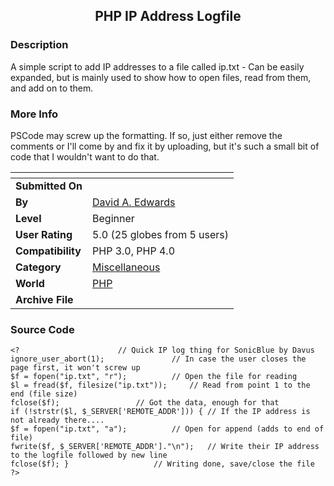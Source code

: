 ﻿<div align="center">

## PHP IP Address Logfile


</div>

### Description

A simple script to add IP addresses to a file called ip.txt - Can be easily expanded, but is mainly used to show how to open files, read from them, and add on to them.
 
### More Info
 
PSCode may screw up the formatting. If so, just either remove the comments or I'll come by and fix it by uploading, but it's such a small bit of code that I wouldn't want to do that.


<span>             |<span>
---                |---
**Submitted On**   |
**By**             |[David A\. Edwards](https://github.com/Planet-Source-Code/PSCIndex/blob/master/ByAuthor/david-a-edwards.md)
**Level**          |Beginner
**User Rating**    |5.0 (25 globes from 5 users)
**Compatibility**  |PHP 3\.0, PHP 4\.0
**Category**       |[Miscellaneous](https://github.com/Planet-Source-Code/PSCIndex/blob/master/ByCategory/miscellaneous__8-1.md)
**World**          |[PHP](https://github.com/Planet-Source-Code/PSCIndex/blob/master/ByWorld/php.md)
**Archive File**   |[](https://github.com/Planet-Source-Code/david-a-edwards-php-ip-address-logfile__8-1450/archive/master.zip)





### Source Code

```
<?						// Quick IP log thing for SonicBlue by Davus
ignore_user_abort(1);				// In case the user closes the page first, it won't screw up
$f = fopen("ip.txt", "r");			// Open the file for reading
$l = fread($f, filesize("ip.txt"));		// Read from point 1 to the end (file size)
fclose($f);					// Got the data, enough for that
if (!strstr($l, $_SERVER['REMOTE_ADDR'])) {	// If the IP address is not already there....
$f = fopen("ip.txt", "a");			// Open for append (adds to end of file)
fwrite($f, $_SERVER['REMOTE_ADDR']."\n");	// Write their IP address to the logfile followed by new line
fclose($f); }					// Writing done, save/close the file
?>
```

